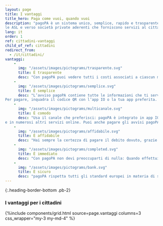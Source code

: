 ```yaml
---
layout: page
title: I vantaggi
title_hero: Paga come vuoi, quando vuoi
description: "pagoPA è un sistema unico, semplice, rapido e trasparente per effettuare qualsiasi tipo di pagamento verso la Pubblica Amministrazione e altri soggetti, come le aziende a partecipazione pubblica, le scuole, le università, 
le ASL e verso società private aderenti che forniscono servizi al cittadino."
lang: it
order: 1
ref: cittadini-vantaggi
child_of_ref: cittadini
redirect_from:
  - /it/cittadini/
vantaggi:
    -
      img: "/assets/images/pictograms/trasparente.svg"
      title: È trasparente
      desc: "Con pagoPA puoi vedere tutti i costi associati a ciascun metodo di pagamento messo a disposizione. La soluzione infatti, ti consente di scegliere il Prestatore del Servizio di Pagamento (PSP) a te più conveniente nel momento stesso in cui paghi."
    -
      img: "/assets/images/pictograms/semplice.svg"
      title: È semplice
      desc: "L’avviso pagoPA contiene tutte le informazioni che ti servono, in un formato standard e di facile comprensione.
Per pagare, inquadra il codice QR con l’app IO o la tua app preferita. In alternativa, utilizza i dati riportati sull’avviso."
    -
      img: "/assets/images/pictograms/multicanale.svg"
      title: È comodo  
      desc: "Usa il canale che preferisci: pagoPA è integrato in app IO, nel tuo home banking 
e in numerosi altri servizi online. Puoi anche pagare gli avvisi pagoPA in banca, negli uffici postali e in tutti gli esercenti convenzionati."
    -
      img: "/assets/images/pictograms/affidabile.svg"
      title: È affidabile
      desc: "Hai sempre la certezza di pagare il debito dovuto, grazie all’attualizzazione automatica dell’importo (se l’importo varia nel tempo per interessi di mora o saldi parziali, su pagoPA viene sempre aggiornato)."
    -
      img: "/assets/images/pictograms/completed.svg"
      title: È immediato
      desc: "Con pagoPA non devi preoccuparti di nulla: Quando effettui il  pagamento ricevi immediatamente la quietanza liberatoria, ovvero, la certezza che l’Ente Creditore ha incassato il tributo. Inoltre hai sempre a portata di mano lo storico su app iO."
    -
      img: "/assets/images/pictograms/bank.svg"
      title: È sicuro
      desc: "pagoPA rispetta tutti gli standard europei in materia di sicurezza del trattamento dei dati e della tutela della privacy dei propri utenti. Con pagoPA puoi salvare i tuoi metodi di pagamento in pochi click ed effettuare il pagamento quando vuoi: il servizio è disponibile h24."
---
```



{:.heading-border-bottom .pb-2}
### I vantaggi per i cittadini

{%include components/grid.html 
          source=page.vantaggi
          columns=3
          css_wrapper="my-3 my-md-4"
          %}


